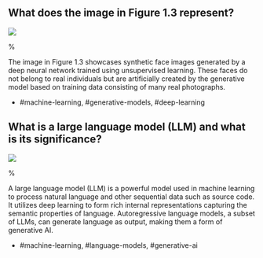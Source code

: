 ## What does the image in Figure 1.3 represent?

![](https://cdn.mathpix.com/cropped/2024_05_18_f994bbac8ad9a581d276g-1.jpg?height=777&width=1521&top_left_y=222&top_left_x=148)

%

The image in Figure 1.3 showcases synthetic face images generated by a deep neural network trained using unsupervised learning. These faces do not belong to real individuals but are artificially created by the generative model based on training data consisting of many real photographs.

- #machine-learning, #generative-models, #deep-learning


## What is a large language model (LLM) and what is its significance?

![](https://cdn.mathpix.com/cropped/2024_05_18_f994bbac8ad9a581d276g-1.jpg?height=777&width=1521&top_left_y=222&top_left_x=148)

%

A large language model (LLM) is a powerful model used in machine learning to process natural language and other sequential data such as source code. It utilizes deep learning to form rich internal representations capturing the semantic properties of language. Autoregressive language models, a subset of LLMs, can generate language as output, making them a form of generative AI.

- #machine-learning, #language-models, #generative-ai
